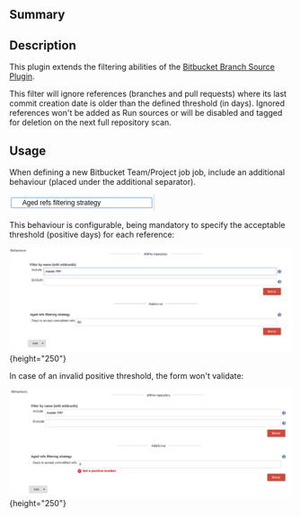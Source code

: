 ## Summary

## Description

This plugin extends the filtering abilities of the [Bitbucket Branch
Source
Plugin](https://wiki.jenkins.io/display/JENKINS/Bitbucket+Branch+Source+Plugin).

This filter will ignore references (branches and pull requests) where
its last commit creation date is older than the defined threshold (in
days). Ignored references won't be added as Run sources or will be
disabled and tagged for deletion on the next full repository scan.

## Usage

When defining a new Bitbucket Team/Project job job, include an
additional behaviour (placed under the additional separator). 

![](docs/images/Screenshot_from_2017-09-25_16.35.33.png)

This behaviour is configurable, being mandatory to specify the
acceptable threshold (positive days) for each reference:

![](docs/images/Screenshot_from_2017-09-25_16.37.48.png){height="250"}

In case of an invalid positive threshold, the form won't validate:

![](docs/images/Screenshot_from_2017-09-25_16.38.04.png){height="250"}

